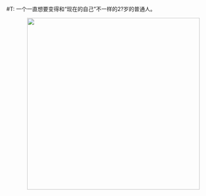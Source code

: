 
#T: 一个一直想要变得和“现在的自己”不一样的2?岁的普通人。

<img align="right" width="450px" src="https://github-readme-stats-one-bice.vercel.app/api?username=htx7&show_icons=true&include_all_commits=true&count_private=true&role=OWNER,ORGANIZATION_MEMBER">



